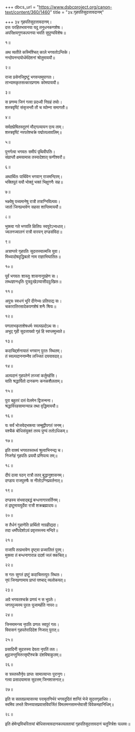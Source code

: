 +++
dbcs_url = "https://www.dsbcproject.org/canon-text/content/360/1460"
title = "३४.गृहपतिसुदत्तावदानम्"

+++
३४ गृहपतिसुदत्तावदानम्।  
दत्तः परहितभावनया यदु तनुधनकणशेषः।  
अपरिक्षयगुणकल्पनया भवति सुपुण्यविशेषः॥

१॥

अथ व्यतीते कस्मिंश्चित् काले भगवतोऽन्तिके।  
नन्दोपनन्दयोर्धर्मदेशनां श्रोतुमाययौ॥

२॥

राजा प्रसेनजिद्द्रष्टुं भगवन्तमुपागतः।  
ताभ्यामकृतसत्कारप्रणामः कोमपाययौ॥

३॥

स प्रणम्य जिनं गत्वा प्रदध्यौ निग्रहं तयोः।  
शस्त्रवृष्टिं संसृजन्तौ तौ च व्योम्ना समागतौ॥

४॥

सर्वज्ञप्रेषितस्तूरणं मौद्गल्यायन एत्य ताम्।  
शस्त्रवृष्टिं नरपतेश्चक्रे पद्मोत्पलावलिम्॥

५॥

पुनर्गत्वा भगवतः समीपं पृथिवीपतिः।  
संप्राप्तौ क्षमयामास तस्यादेशात् फणीश्वरौ॥

६॥

अथार्थितः पार्थिवेन भगवान् राजमन्दिरम्।  
भक्तिपूतं ययौ भोक्तुं भक्तं भिक्षुगणैः सह॥

७॥

भक्ष्येषु पच्यमानेषु रात्रौ तत्राग्निविल्पवः।  
जातो जिनप्रभावेण सहसा शान्तिमाययौ॥

८॥

भुक्त्वा गते भगवति क्षितिपः स्वपुरेऽभ्यधात्।  
ज्वलनज्वालनं रात्रौ वारयन्  दण्डसंविदा॥

९॥

अत्राण्तरे गृहपतिः सुदत्तस्यात्मजि युवा।  
मिथ्यादोषदृद्धिबलो नाम राज्ञाभिघातितः॥

१०॥

पूर्वं भगवतः शास्तुः शासनानुग्रहेण सः।  
लब्धज्ञानधृतिः पुत्रदुःखेऽप्यासीददुःखितः॥

११॥

अपुत्रः स्वधनं भूरि दीनेभ्यः प्रतिपाद्य सः।  
चकारातिरसादेकपणशेषं शनैः श्रियः॥

१२॥

पणलाभकृताशेषधर्मः स्वल्पप्रदोऽथ सः।  
अभूद् गृही सुदत्ताख्यो गृहं हि स्वप्लमुच्यते॥

१३॥

कदाचिद्दर्शनायातं भगवान् पुरतः स्थितम्।  
तं स्वल्पदाननाम्नैव लज्जितं दययावदत्॥

१४॥

अल्पदानं गृहपतेर्न  लज्जां कर्तुमर्हसि।  
याति श्रद्धार्पितो दानकणः कनकशैलताम्॥

१५॥

पुरा बहुतरं दत्तं वेलमेन द्विजन्मना।  
श्रद्धाविरहसामान्यान्न तथा वृद्धिमाययौ॥

१६॥

यः सर्वं भोजयेद्भक्त्या जम्बुद्वीपगतं जनम्।  
यश्चैकं बोधिसंयुक्तं तस्य पुण्यं ततोऽधिकम्॥

१७॥

इति वाक्यं भगवतस्तथ्यं श्रुत्वाभिनन्द्य च।  
निजगेहं गृहपतिः प्रययौ प्रणिपत्य तम्॥

१८॥

दीपं दत्वा पठन् रात्रौ ततर् बुद्धानुशासनम्।  
दण्डाय राजपुरुषैः स नीतोऽग्निप्रवर्तनात्॥

१९॥

दण्डस्य संभवाद्बद्धं बन्धनागारवर्तिनम्।  
तं द्रष्टुमाययुर्देवा रात्रौ शक्रब्रह्मादयः॥

२०॥

स तैर्धनं गॄहाणेति प्रार्थितो नाग्रहीद्यदा।  
तदा धर्मोपदेशोऽयं प्रवृत्तस्त्स्य मन्दिरे॥

२१॥

राजापि तत्प्रभावेण दृष्ट्वा प्रज्वालितं पुरम्।  
मुक्त्वा तं बन्धनागारान्न ददर्श जलं क्कचित्॥

२२॥

स गतः सुगतं द्रष्टुं कदाचित्तत्पुरः स्थितः।  
नृपं जिनप्रणामाय प्राप्तं पश्चाद् व्यलोकयत्॥

२३॥

अग्रे भगवतश्चक्रे प्रणयं न स भूपतेः।  
जगत्पूज्यस्य पुरतः पूजामर्हति नापरः॥

२४॥

जिनमामन्त्र्य नृपतिः प्रणतः स्वपुरं गतः।  
विवासनं गृहपतेरादिदेश निजात् पुरात्॥

२५॥

प्रसादिनी सुदत्तस्य देवता नृपतिं ततः।  
क्षुद्रजन्तुभिरुत्सृष्टैश्चक्रे दंशविषाकुलम्॥

२६॥

स त्रस्तस्तैर्नृपः प्राप्तः सामात्यान्तः पुरानुगः।  
गत्वा प्रसादयामास सुदत्तम् जिनशासनात्॥

२७॥

इति स सततप्रत्यासत्त्या परामृतनिर्भरं 
भगवदुदितं शान्तिं भेजे सुदत्तगृहाधिपः।  
स्वमिव लभते विघ्नयासप्रवासविवर्जितं 
विमलमनसामन्तेवासी विवेकमहानिधिम्॥

२८॥

इति क्षेमेन्द्रविचरितायां बोधिसत्त्वावदानकल्पलतायां 
गृहपतिसुदत्तावदानं चतुर्स्त्रिशः पल्लवः॥

